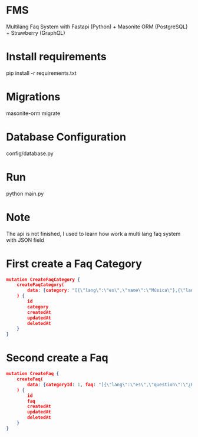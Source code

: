 # FMS
Multilang Faq System with Fastapi (Python) + Masonite ORM (PostgreSQL) + Strawberry (GraphQL)

# Install requirements

pip install -r requirements.txt

# Migrations

masonite-orm migrate

# Database Configuration

config/database.py

# Run

python main.py

# Note

The api is not finished, I used to learn how work a multi lang faq system with JSON field

# First create a Faq Category
```json
mutation CreateFaqCategory {
    createFaqCategory(
        data: {category: "[{\"lang\":\"es\",\"name\":\"Música\"},{\"lang\":\"en\",\"name\":\"Music\"}]"}
    ) {
        id
        category
        createdAt
        updatedAt
        deletedAt
    }
}
```

# Second create a Faq
```json
mutation CreateFaq {
    createFaq(
        data: {categoryId: 1, faq: "[{\"lang\":\"es\",\"question\":\"¿Hola?\", \"answer\": \"Hola mundo!\"},{\"lang\":\"en\",\"question\":\"Hi?\", \"answer\": \"Hello World!\"}]"}
    ) {
        id
        faq
        createdAt
        updatedAt
        deletedAt
    }
}

```